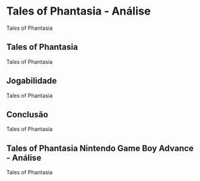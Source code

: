 ---
---

# Tales of Phantasia - Análise

Tales of Phantasia

## Tales of Phantasia

Tales of Phantasia

## Jogabilidade

Tales of Phantasia

## Conclusão

Tales of Phantasia

## Tales of Phantasia Nintendo Game Boy Advance - Análise

Tales of Phantasia
